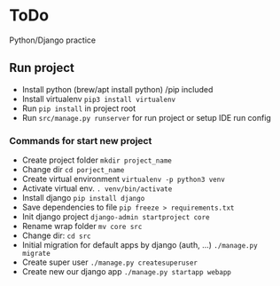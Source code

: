 # ToDo

Python/Django practice

## Run project

- Install python (brew/apt install python) /pip included
- Install virtualenv `pip3 install virtualenv`
- Run `pip install` in project root
- Run `src/manage.py runserver` for run project or setup IDE run config

### Commands for start new project

- Create project folder `mkdir project_name` 
- Change dir `cd porject_name`
- Create virtual environment `virtualenv -p python3 venv`
- Activate virtual env. `. venv/bin/activate`
- Install django `pip install django`
- Save dependencies to file `pip freeze > requirements.txt`
- Init django project `django-admin startproject core`
- Rename wrap folder `mv core src`
- Change dir: `cd src`
- Initial migration for default apps by django (auth, ...) `./manage.py migrate`
- Create super user `./manage.py createsuperuser`
- Create new our django app `./manage.py startapp webapp`